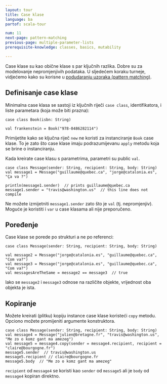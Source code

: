 ```yaml
---
layout: tour
title: Case klase
language: ba
partof: scala-tour

num: 11
next-page: pattern-matching
previous-page: multiple-parameter-lists
prerequisite-knowledge: classes, basics, mutability

---
```


Case klase su kao obične klase s par ključnih razlika.
Dobre su za modelovanje nepromjenjivih podataka.
U sljedećem koraku turneje, vidjećemo kako su korisne u [podudaranju uzoraka (pattern matching)](pattern-matching.html).

## Definisanje case klase
Minimalna case klasa se sastoji iz ključnih riječi `case class`,  identifikatora, i liste parametara (koja može biti prazna):
```tut
case class Book(isbn: String)

val frankenstein = Book("978-0486282114")
```
Primijetite kako se ključna riječ `new` ne koristi za instanciranje `Book` case klase. To je zato što case klase imaju podrazumijevanu `apply` metodu koja se brine o instanciranju.

Kada kreirate case klasu s parametrima, parametri su public `val`.
```
case class Message(sender: String, recipient: String, body: String)
val message1 = Message("guillaume@quebec.ca", "jorge@catalonia.es", "Ça va ?")

println(message1.sender)  // prints guillaume@quebec.ca
message1.sender = "travis@washington.us"  // this line does not compile
```
Ne možete izmijetniti `message1.sender` zato što je  `val` (tj. nepromjenjiv). Moguće je koristiti i `var` u case klasama ali nije preporučeno.

## Poređenje
Case klase se porede po strukturi a ne po referenci:
```
case class Message(sender: String, recipient: String, body: String)

val message2 = Message("jorge@catalonia.es", "guillaume@quebec.ca", "Com va?")
val message3 = Message("jorge@catalonia.es", "guillaume@quebec.ca", "Com va?")
val messagesAreTheSame = message2 == message3  // true
```
Iako se  `message2` i `message3` odnose na različite objekte, vrijednost oba objekta je ista.

## Kopiranje
Možete kreirati (plitku) kopiju instance case klase koristeći `copy` metodu. Opciono možete promijeniti argumente konstruktora.

```
case class Message(sender: String, recipient: String, body: String)
val message4 = Message("julien@bretagne.fr", "travis@washington.us", "Me zo o komz gant ma amezeg")
val message5 = message4.copy(sender = message4.recipient, recipient = "claire@bourgogne.fr")
message5.sender  // travis@washington.us
message5.recipient // claire@bourgogne.fr
message5.body  // "Me zo o komz gant ma amezeg"
```

`recipient` od `message4` se koristi kao `sender` od `message5` ali je `body` od `message4` kopiran direktno.
